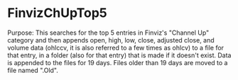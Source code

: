 # FinvizChUpTop5

Purpose: This searches for the top 5 entries in Finviz's "Channel Up" category and then appends open, high, low, close, adjusted close, and volume data (ohlccv, it is also referred to a few times as ohlcv) to a file for that entry, in a folder (also for that entry) that is made if it doesn't exist. Data is appended to the files for 19 days. Files older than 19 days are moved to a file named ".Old".
